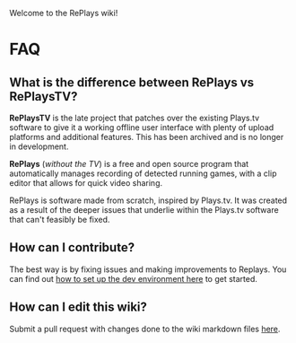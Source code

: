 Welcome to the RePlays wiki!

# FAQ

## What is the difference between RePlays vs RePlaysTV?

**RePlaysTV** is the late project that patches over the existing Plays.tv software to give it a working offline user interface with plenty of upload platforms and additional features. This has been archived and is no longer in development.

**RePlays** (_without the TV_) is a free and open source program that automatically manages recording of detected running games, with a clip editor that allows for quick video sharing.

RePlays is software made from scratch, inspired by Plays.tv. It was created as a result of the deeper issues that underlie within the Plays.tv software that can't feasibly be fixed.

## How can I contribute?

The best way is by fixing issues and making improvements to Replays. You can find out [how to set up the dev environment here](./Development-Windows.md) to get started.

## How can I edit this wiki?

Submit a pull request with changes done to the wiki markdown files [here](https://github.com/lulzsun/RePlays/tree/main/.github/wiki).
